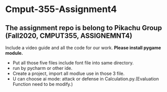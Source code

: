# Cmput-355-Assignment4
## The assignment repo is belong to Pikachu Group (Fall2020, CMPUT355, ASSIGNEMNT4)
Include a video guide and all the code for our work.
**Please install pygame module.**

* Put all those five files include font file into same directory.
* run by pycharm or other ide. 
* Create a project, import all modlue use in those 3 file.
* U can choose ai mode: attack or defense in Calculation.py.(Evaluation Function need to be modify.)

